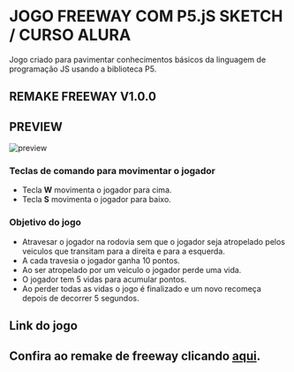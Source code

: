 # JOGO FREEWAY COM P5.jS SKETCH / CURSO ALURA
Jogo criado para pavimentar conhecimentos básicos da linguagem de programação JS usando a biblioteca P5.

## REMAKE FREEWAY V1.0.0

## PREVIEW

![preview](https://user-images.githubusercontent.com/23269260/227735654-5e6bfc7d-09ab-4ba0-96d8-87de04b1f1b3.png)

### Teclas de comando para movimentar o jogador

* Tecla **W** movimenta o jogador para cima.
* Tecla **S** movimenta o jogador para baixo.

### Objetivo do jogo

* Atravesar o jogador na rodovia sem que o jogador seja atropelado pelos veiculos que transitam para a direita e para a esquerda.
* A cada travesia o jogador ganha 10 pontos.
* Ao ser atropelado por um veiculo o jogador perde uma vida.
* O jogador tem 5 vidas para acumular pontos.
* Ao perder todas as vidas o jogo é finalizado e um novo recomeça depois de decorrer 5 segundos.

## Link do jogo
## Confira ao remake de freeway clicando [aqui](https://screamersam.github.io/p5-sketch-freeway-with-alura/).
